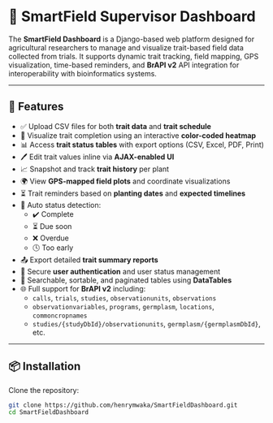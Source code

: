 # 🌿 SmartField Supervisor Dashboard

The **SmartField Dashboard** is a Django-based web platform designed for agricultural researchers to manage and visualize trait-based field data collected from trials. It supports dynamic trait tracking, field mapping, GPS visualization, time-based reminders, and **BrAPI v2** API integration for interoperability with bioinformatics systems.

---

## 🚀 Features

- ✅ Upload CSV files for both **trait data** and **trait schedule**
- 🧬 Visualize trait completion using an interactive **color-coded heatmap**
- 📊 Access **trait status tables** with export options (CSV, Excel, PDF, Print)
- 🖊️ Edit trait values inline via **AJAX-enabled UI**
- 📈 Snapshot and track **trait history** per plant
- 🌍 View **GPS-mapped field plots** and coordinate visualizations
- ⏳ Trait reminders based on **planting dates** and **expected timelines**
- 🧠 Auto status detection:
  - ✔️ Complete
  - ⏳ Due soon
  - ❌ Overdue
  - 🕓 Too early
- 📤 Export detailed **trait summary reports**
- 🔐 Secure **user authentication** and user status management
- 🔎 Searchable, sortable, and paginated tables using **DataTables**
- 🌐 Full support for **BrAPI v2** including:
  - `calls`, `trials`, `studies`, `observationunits`, `observations`
  - `observationvariables`, `programs`, `germplasm`, `locations`, `commoncropnames`
  - `studies/{studyDbId}/observationunits`, `germplasm/{germplasmDbId}`, etc.

---

## 📦 Installation

Clone the repository:

```bash
git clone https://github.com/henrymwaka/SmartFieldDashboard.git
cd SmartFieldDashboard
